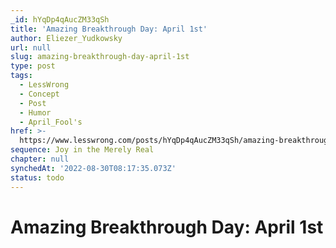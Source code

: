 ```yaml
---
_id: hYqDp4qAucZM33qSh
title: 'Amazing Breakthrough Day: April 1st'
author: Eliezer_Yudkowsky
url: null
slug: amazing-breakthrough-day-april-1st
type: post
tags:
  - LessWrong
  - Concept
  - Post
  - Humor
  - April_Fool's
href: >-
  https://www.lesswrong.com/posts/hYqDp4qAucZM33qSh/amazing-breakthrough-day-april-1st
sequence: Joy in the Merely Real
chapter: null
synchedAt: '2022-08-30T08:17:35.073Z'
status: todo
---
```


# Amazing Breakthrough Day: April 1st
